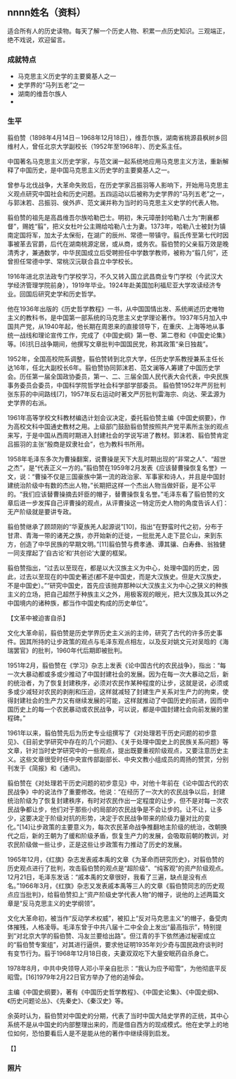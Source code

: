 ## nnnn姓名（资料）

适合所有人的历史读物。每天了解一个历史人物、积累一点历史知识。三观端正，绝不戏说，欢迎留言。  

### 成就特点

- 马克思主义历史学的主要奠基人之一
- 史学界的“马列五老”之一
- 湖南的维吾尔族人
- ​


### 生平

翦伯赞（1898年4月14日－1968年12月18日），维吾尔族，湖南省桃源县枫树乡回维村人，曾任北京大学副校长（1952年至1968年）、历史系主任。

中国著名马克思主义历史学家，与范文澜一起系统地应用马克思主义方法，重新解释了中国历史，是中国马克思主义历史学的主要奠基人之一。

曾参与北伐战争，大革命失败后，在历史学家吕振羽等人影响下，开始用马克思主义观点研究中国社会和历史问题。五四运动以后被称为史学界的“马列五老”之一，与郭沫若、吕振羽、侯外庐、范文澜并称为当时的马克思主义史学的代表人物。



翦伯赞的祖先是高昌维吾尔族哈勒巴士。明初，朱元璋册封哈勒八士为“荆襄都督”，赐姓“翦”，把义女杜叶公主赐给哈勒八士为妻。1373年，哈勒八士被封为镇南定国将军，加太子太保衔，在湖广的辰州、常德一带镇守。翦氏传至第七代时因事被革去官爵，后代在湖南桃源定居，或从商，或务农。翦伯赞的父亲翦万效是晚清秀才，兼通数学，中华民国成立后受聘担任中学数学教师，被称为“翦几何”，还曾担任常德中学、常桃汉沅联合县立中学校长。



1916年进北京法政专门学校学习，不久又转入国立武昌商业专门学校（今武汉大学经济管理学院前身），1919年毕业。1924年赴美国加利福尼亚大学攻读经济专业。回国后研究史学和历史哲学。

他在1936年出版的《历史哲学教程》一书，从中国国情出发、系统阐述历史唯物主义的教科书，是中国第一部系统的马克思主义史学理论著作。1937年5月加入中国共产党，从1940年起，他长期在周恩来的直接领导下，在重庆、上海等地从事统一战线和理论宣传工作，完成了《中国史纲》第一卷、第二卷和《中国史论集》等。[6]抗日战争期间，他撰写文章批判中国国民党，称其政策“亲日独裁”。

1952年，全国高校院系调整，翦伯赞转到北京大学，任历史学系教授兼系主任长达16年，任北大副校长6年。翦伯赞协同郭沫若、范文澜等人筹建了中国历史学会。历任第一届全国政协委员，第一、二、三届全国人民代表大会代表，中央民族事务委员会委员，中国科学院哲学社会科学部学部委员。
翦伯赞1952年严厉批判张东荪的中间路线[7]，1957年反右运动时著文严厉批判雷海宗、向达、荣孟源为史学界的右派。



1961年高等学校文科教材编选计划会议决定，委托翦伯赞主编《中国史纲要》，作为高校文科中国通史教材之用。上级部门鼓励翦伯赞按照共产党平素所主张的观点来写，于是中国从西周时期进入封建社会的学说写进了教材。郭沫若、翦伯赞肯定吕振羽的主张“殷商是奴隶社会”，也为教科书所用。

1958年毛泽东多次为曹操翻案，说曹操是天下大乱时期出现的“非常之人”、“超世之杰”，是“代表正义一方的。”翦伯赞在1959年2月发表《应该替曹操恢复名誉》一文，说：“曹操不仅是三国豪族中第一流的政治家、军事家和诗人，并且是中国封建统治阶级中有数的杰出人物，”长期把这样一个杰出人物当做奸臣，是不公平的。“我们应该替曹操摘去奸臣的帽子，替曹操恢复名誉。”毛泽东看了翦伯赞的文章后进一步发挥自己评曹操的观点，从评曹操这一特定历史人物的角度告诉人们：无产阶级就是要讲专政。

翦伯赞继承了顾颉刚的“华夏族羌人起源说”[10]，指出“在野蛮时代之初，分布于甘肃、青海一带的诸羌之族，亦开始新的迁徙，一批批羌人走下昆仑山，来到东方，创造了中华民族的早期文明。”[11]翦伯赞与费孝通、谭其骧、白寿彝、翁独健一同支撑起了‘自古论’和‘共创论’大厦的框架。

翦伯赞指出，“过去以至现在，都是以大汉族主义为中心，处理中国的历史，因此，过去以至现在的中国史著述(都不是中国史，而是大汉族史。但是大汉族史，不是中国史）。”“研究中国史，首先应该抛弃那种以大汉族主义为中心之狭义的种族主义的立场，把自己超然于种族主义之外，用极客观的眼光，把大汉族及其以外之中国境内的诸种族，都当作中国史构成的历史单位”。



【文革中被迫害自杀】

文化大革命前，翦伯赞是历史学界历史主义派的主帅，研究了古代的许多历史事件。因其所持的让步政策的观点与毛泽东观点相左，以及反对姚文元对吴晗的《海瑞罢官》的批判，1960年代后期即被批判。

1951年2月，翦伯赞在《学习》杂志上发表《论中国古代的农民战争》，指出：“每一次大暴动都或多或少推动了中国封建社会的发展。因为在每一次大暴动之后，新的统治者，为了恢复封建秩序，必须对农民作某种程度的让步，这就是说，必须或多或少减轻对农民的剥削和压迫，这样就减轻了封建生产关系对生产力的拘束，使得封建社会的生产力又有继续发展的可能，这样就推动了中国历史的前进，因而中国历史上的每一个农民暴动或农民战争，可以说，都是中国封建社会向前发展的里程碑。”



1961年以来，翦伯赞先后为历史专业组撰写了《对处理若干历史问题的初步意见》、《目前史学研究中存在的几个问题》、《关于处理中国史上的民族关系问题》等文章，针对当时史学研究中的一些观点，提出既要重视阶级观点，又要注意历史主义。这些文章很受时任中央宣传部副部长、中央文教小组成员的周扬的赞赏，分别刊发于《简报》和《通讯》。

翦伯赞在《对处理若干历史问题的初步意见》中，对他十年前在《论中国古代的农民战争》中的说法作了重要修改。他说：“在经历了一次大的农民战争以后，封建统治阶级为了恢复封建秩序，有时对农民作出一定程度的让步，但不是对每一次农民战争都让步，他们对于那些小的局部的农民战争是不会让步的。让不让，让多少，这要决定于阶级对抗的形势，决定于农民战争带来的阶级力量对比的变化。”[14]让步政策的主要意义为，每次农民革命战争推翻地主阶级的统治，改朝换代之后，新的王朝为了缓和阶级矛盾，恢复生产力的发展，会吸取前朝的教训，对农民阶级做一些让步，正是这些让步政策有力推动了历史的发展。

1965年12月，《红旗》杂志发表戚本禹的文章《为革命而研究历史》，对翦伯赞的历史观点进行了批判，攻击翦伯赞的观点是“超阶级”、“纯客观”的资产阶级观点。12月21日，毛泽东发话：“戚本禹的文章很好，我看了三遍，缺点是没有点名。”1966年3月，《红旗》杂志又发表戚本禹等三人的文章《翦伯赞同志的历史观点应当批判》，给翦伯赞扣上“资产阶级史学代表人物”的帽子，说他的上述两篇文章是“反马克思主义的史学纲领”。

文化大革命初，被当作“反动学术权威”，被扣上“反对马克思主义”的帽子，备受肉体摧残，人格凌辱。毛泽东曾于中共八届十二中全会上发出“最高指示”，特别提到“对北京大学的翦伯赞、冯友兰要给出路”。但江青的手下依然通过秘密成立的“翦伯赞专案组”，对其进行逼供，要求他证明1935年刘少奇与国民政府谈判时有变节行为。翦于1968年12月18日夜，夫妻双双吃下大量安眠药自杀身亡。



1978年8月，中共中央领导人邓小平亲自批示：“我认为应予昭雪”，为他彻底平反昭雪。[16]1979年2月22日官方举办了他的追悼会。



主编《中国史纲要》，著有《中国历史哲学教程》、《中国史论集》、《中国史纲》、《历史问题论丛》、《先秦史》、《秦汉史》等。



余英时认为，翦伯赞对中国史的分期，代表了当时中国大陆史学界的正统，其中心系统不是从中国史的内部整理出来的，而是借自西方的现成模式。他在史学上的地位如何，恐怕要看后人是不是能从他的著作中继续得到启发。

【】

### 照片

